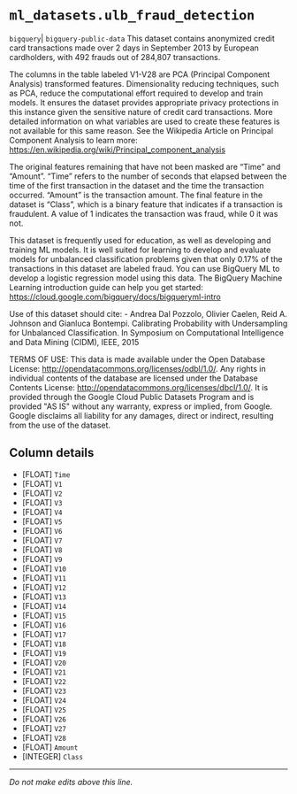 # `ml_datasets.ulb_fraud_detection`
`bigquery`| `bigquery-public-data`
This dataset contains anonymized credit card transactions made over 2 days in September 2013 by European cardholders, with 492 frauds out of 284,807 transactions.

The columns in the table labeled V1-V28 are PCA (Principal Component Analysis) transformed features. Dimensionality reducing techniques, such as PCA, reduce the computational effort required to develop and train models. It ensures the dataset provides appropriate privacy protections in this instance given the sensitive nature of credit card transactions. More detailed information on what variables are used to create these features is not available for this same reason. See the Wikipedia Article on Principal Component Analysis to learn more: https://en.wikipedia.org/wiki/Principal_component_analysis

The original features remaining that have not been masked are “Time” and “Amount”. “Time” refers to the number of seconds that elapsed between the time of the first transaction in the dataset and the time the transaction occurred. “Amount” is the transaction amount. The final feature in the dataset is “Class”, which is a binary feature that indicates if a transaction is fraudulent. A value of 1 indicates the transaction was fraud, while 0 it was not.

This dataset is frequently used for education, as well as developing and training ML models. It is well suited for learning to develop and evaluate models for unbalanced classification problems given that only 0.17% of the transactions in this dataset are labeled fraud. You can use BigQuery ML to develop a logistic regression model using this data. The BigQuery Machine Learning introduction guide can help you get started: https://cloud.google.com/bigquery/docs/bigqueryml-intro

Use of this dataset should cite:
     - Andrea Dal Pozzolo, Olivier Caelen, Reid A. Johnson and Gianluca Bontempi. Calibrating Probability with Undersampling for Unbalanced Classification. In Symposium on Computational Intelligence and Data Mining (CIDM), IEEE, 2015

TERMS OF USE:
This data is made available under the Open Database License: http://opendatacommons.org/licenses/odbl/1.0/. Any rights in individual contents of the database are licensed under the Database Contents License: http://opendatacommons.org/licenses/dbcl/1.0/. It is provided through the Google Cloud Public Datasets Program and is provided "AS IS" without any warranty, express or implied, from Google. Google disclaims all liability for any damages, direct or indirect, resulting from the use of the dataset.

## Column details
* [FLOAT]     `Time`
* [FLOAT]     `V1`
* [FLOAT]     `V2`
* [FLOAT]     `V3`
* [FLOAT]     `V4`
* [FLOAT]     `V5`
* [FLOAT]     `V6`
* [FLOAT]     `V7`
* [FLOAT]     `V8`
* [FLOAT]     `V9`
* [FLOAT]     `V10`
* [FLOAT]     `V11`
* [FLOAT]     `V12`
* [FLOAT]     `V13`
* [FLOAT]     `V14`
* [FLOAT]     `V15`
* [FLOAT]     `V16`
* [FLOAT]     `V17`
* [FLOAT]     `V18`
* [FLOAT]     `V19`
* [FLOAT]     `V20`
* [FLOAT]     `V21`
* [FLOAT]     `V22`
* [FLOAT]     `V23`
* [FLOAT]     `V24`
* [FLOAT]     `V25`
* [FLOAT]     `V26`
* [FLOAT]     `V27`
* [FLOAT]     `V28`
* [FLOAT]     `Amount`
* [INTEGER]   `Class`

-------------------------------------------------------------------------------
*Do not make edits above this line.*
